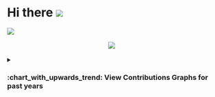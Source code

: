 # Hi there <img src="https://github.com/sandip-rai/sandip-rai/assets/35808377/e80c0435-8f2a-4bde-9b59-bee5076da735" width="40px">

<!-- Typing SVG -->
<picture>
  <source
    srcset="https://readme-typing-svg.demolab.com?font=Major+Mono+Display&pause=1000&color=16FD23&width=700&height=60&lines=I+am+Sandip.;A+Software+Engineer+building+Data+Solutions!"
    media="(prefers-color-scheme: dark)"
  />
  <source
    srcset="https://readme-typing-svg.demolab.com?font=Major+Mono+Display&pause=1000&color=000000&width=700&height=60&lines=I+am+Sandip.;A+Software+Engineer+building+Data+Solutions!"
    media="(prefers-color-scheme: light), (prefers-color-scheme: no-preference)"
  />
  <img src="https://readme-typing-svg.demolab.com?font=Major+Mono+Display&pause=1000&color=000000&width=700&height=60&lines=I+am+Sandip.;A+Software+Engineer+building+Data+Solutions!"
  />
</picture>

<!-- GitHub Stats -->
<div align="center">
  <p float="left">
    <picture>
      <source 
        srcset="https://github-readme-stats-git-master-sandiprais-projects.vercel.app/api?username=sandip-rai&show_icons=true&rank_icon=github&theme=vue-dark&PAT_1&card_width=495"
        media="(prefers-color-scheme: dark)"
        width="400"
      />
      <source
        srcset="https://github-readme-stats-git-master-sandiprais-projects.vercel.app/api?username=sandip-rai&show_icons=true&rank_icon=github&theme=vue&PAT_1&card_width=495"
        media="(prefers-color-scheme: light)"
        width="400"
      />
      <img 
        src="https://github-readme-stats-git-master-sandiprais-projects.vercel.app/api?username=sandip-rai&show_icons=true&rank_icon=github&theme=vue&PAT_1&card_width=495" 
        width="400"
      />
    </picture>
    &nbsp;&nbsp;&nbsp;
<!--     <!-- GitHub Streak 
    <picture>
      <source 
        srcset="https://streak-stats.demolab.com?user=sandip-rai&theme=whatsapp-dark2&short_numbers=true&mode=weekly&exclude_days=Sun%2CSat"
        media="(prefers-color-scheme: dark)"
        width="400"
      />
      <source
        srcset="https://streak-stats.demolab.com?user=sandip-rai&theme=whatsapp-light2&short_numbers=true&mode=weekly&exclude_days=Sun%2CSat"
        media="(prefers-color-scheme: light)"
        width="400"
      />
      <img 
        src="https://streak-stats.demolab.com?user=sandip-rai&theme=whatsapp-light2&short_numbers=true&mode=weekly&exclude_days=Sun%2CSat"
        width="400"
      />
    </picture> -->
  </p>
</div>


<details>
  <summary> <h3> :chart_with_upwards_trend: View Contributions Graphs for past years </h3> </summary>

  <img src="/contribution_graphs/sandip-rai-github-contributions-to-april-2024.png">
  
</details>

<!-- <a href = "https://www.github.com/sandip-rai"> <img height="180em" src="https://github-readme-stats-sandip-rai.vercel.app/api?username=sandip-rai&show_icons=true&theme=vue&hide_border=true&PAT_1"  /> </a>  -->
<!-- <a href = "https://www.github.com/sandip-rai"> <img height="180em" src="https://github-readme-stats-sandip-rai.vercel.app/api/top-langs?username=sandip-rai&hide=php&layout=compact&show_icons=true&theme=vue&PAT_1"  /> </a> | -->


<!--
![Sandip's github stats](https://github-readme-stats.vercel.app/api?username=sandip-rai&show_icons=true&count_private=true&theme=vue)
[![Top Langs](https://github-readme-stats.vercel.app/api/top-langs/?username=sandip-rai&hide=php&layout=default&theme=vue)]
-->
<!--
**sandip-rai/sandip-rai** is a ✨ _special_ ✨ repository because its `README.md` (this file) appears on your GitHub profile.

Here are some ideas to get you started:

- 🔭 I’m currently working on ...
- 🌱 I’m currently learning ...
- 👯 I’m looking to collaborate on ...
- 🤔 I’m looking for help with ...
- 💬 Ask me about ...
- 📫 How to reach me: ...
- 😄 Pronouns: ...
- ⚡ Fun fact: ...
-->
